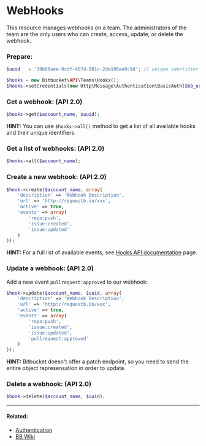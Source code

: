 # WebHooks

This resource manages webhooks on a team. The administrators of the team are 
the only users who can create, access, update, or delete the webhook.

### Prepare:
```php
$uuid	= '30b60aee-9cdf-407d-901c-2de106ee0c9d'; // unique identifier of the webhook
```

```php
$hooks = new Bitbucket\API\Teams\Hooks();
$hooks->setCredentials(new Http\Message\Authentication\BasicAuth($bb_user, $bb_pass));
```

### Get a webhook: (API 2.0)

```php
$hooks->get($account_name, $uuid);
```

**HINT:** You can use `$hooks->all()` method to get a list of all available hooks and their unique identifiers.

### Get a list of webhooks: (API 2.0)

```php
$hooks->all($account_name);
```

### Create a new webhook: (API 2.0)

```php
$hook->create($account_name, array(
    'description' => 'Webhook Description',
    'url' => 'http://requestb.in/xxx',
    'active' => true,
    'events' => array(
        'repo:push',
        'issue:created',
        'issue:updated'
    )
));
```

**HINT:** For a full list of available events, see [Hooks API documentation](https://developer.atlassian.com/bitbucket/api/2/reference/resource/teams/%7Busername%7D/hooks) page.

### Update a webhook: (API 2.0)

Add a new event `pullrequest:approved` to our webhook:

```php
$hook->update($account_name, $uuid, array(
    'description' => 'Webhook Description',
    'url' => 'http://requestb.in/xxx',
    'active' => true,
    'events' => array(
        'repo:push',
        'issue:created',
        'issue:updated',
        'pullrequest:approved'
    )
));
```

**HINT:** Bitbucket doesn't offer a patch endpoint, so you need to send the entire object represensation in order to update.

### Delete a webhook: (API 2.0)

```php
$hook->delete($account_name, $uuid);
```

----

#### Related:
  * [Authentication](../../examples/authentication.md)
  * [BB Wiki](https://confluence.atlassian.com/display/BITBUCKET/webhooks+Resource)
